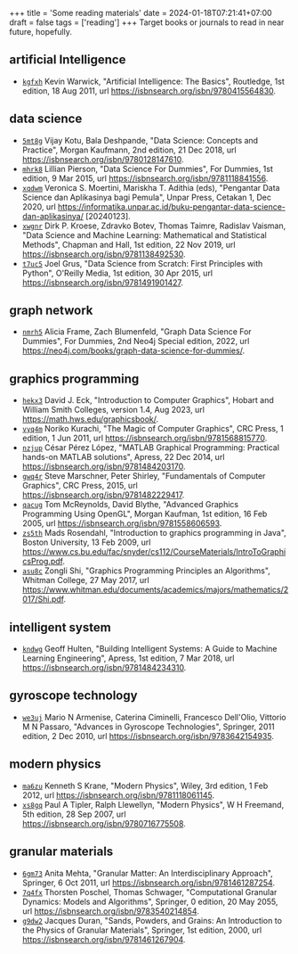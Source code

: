 +++
title = 'Some reading materials'
date = 2024-01-18T07:21:41+07:00
draft = false
tags = ['reading']
+++
Target books or journals to read in near future, hopefully.
<!--more-->


## artificial Intelligence
+ [`kgfxh`](https://osf.io/kgfxh)
Kevin Warwick, "Artificial Intelligence: The Basics", Routledge, 1st edition, 18 Aug 2011, url https://isbnsearch.org/isbn/9780415564830.


## data science
+ [`5mt8g`](https://osf.io/5mt8g)
Vijay Kotu, Bala Deshpande, "Data Science: Concepts and Practice", Morgan Kaufmann, 2nd edition, 21 Dec 2018, url https://isbnsearch.org/isbn/9780128147610.
+ [`mhrk8`](https://osf.io/mhrk8) Lillian Pierson, "Data Science For Dummies", For Dummies, 1st edition, 9 Mar 2015, url https://isbnsearch.org/isbn/9781118841556.
+ [`xqdwm`](https://osf.io/xqdwm)
Veronica S. Moertini, Mariskha T. Adithia (eds), "Pengantar Data Science dan Aplikasinya bagi Pemula", Unpar Press, Cetakan 1, Dec 2020, url https://informatika.unpar.ac.id/buku-pengantar-data-science-dan-aplikasinya/ [20240123].
+ [`xwgnr`](https://osf.io/xwgnr)
Dirk P. Kroese, Zdravko Botev, Thomas Taimre, Radislav Vaisman, "Data Science and Machine Learning: Mathematical and Statistical Methods", Chapman and Hall, 1st edition, 22 Nov 2019, url https://isbnsearch.org/isbn/9781138492530.
+ [`t7uc5`](https://osf.io/t7uc5)
Joel Grus, "Data Science from Scratch: First Principles with Python", O'Reilly Media, 1st edition, 30 Apr 2015, url https://isbnsearch.org/isbn/9781491901427.


## graph network
+ [`nmrh5`](https://osf.io/nmrh5)
Alicia Frame, Zach Blumenfeld, "Graph Data Science For Dummies", For Dummies, 2nd Neo4j Special edition, 2022, url https://neo4j.com/books/graph-data-science-for-dummies/.


## graphics programming
+ [`hekx3`](https://osf.io/hekx3)
David J. Eck, "Introduction to Computer Graphics", Hobart and William Smith Colleges, version 1.4, Aug 2023, url https://math.hws.edu/graphicsbook/.
+ [`vyq4m`](https://osf.io/vyq4m)
Noriko Kurachi, "The Magic of Computer Graphics", CRC Press, 1 edition, 1 Jun 2011, url https://isbnsearch.org/isbn/9781568815770.
+ [`nzjup`](https://osf.io/nzjup)
César Pérez López, "MATLAB Graphical Programming: Practical hands-on MATLAB solutions", Apress, 22 Dec 2014, url https://isbnsearch.org/isbn/9781484203170.
+ [`gwq4r`](https://osf.io/gwq4r)
Steve Marschner, Peter Shirley, "Fundamentals of Computer Graphics", CRC Press, 2015, url https://isbnsearch.org/isbn/9781482229417.
+ [`qacug`](https://osf.io/qacug)
Tom McReynolds, David Blythe, "Advanced Graphics Programming Using OpenGL", Morgan Kaufman, 1st edition, 16 Feb 2005, url https://isbnsearch.org/isbn/9781558606593.
+ [`zs5th`](https://osf.io/zs5th)
Mads Rosendahl, "Introduction to graphics programming in Java", Boston University, 13 Feb 2009, url https://www.cs.bu.edu/fac/snyder/cs112/CourseMaterials/IntroToGraphicsProg.pdf.
+ [`asu8c`](https://osf.io/asu8c)
Zongli Shi, "Graphics Programming Principles an Algorithms", Whitman College, 27 May 2017, url https://www.whitman.edu/documents/academics/majors/mathematics/2017/Shi.pdf.


## intelligent system
+ [`kndwg`](https://osf.io/kndwg)
Geoff Hulten, "Building Intelligent Systems: A Guide to Machine Learning Engineering", Apress, 1st edition, 7 Mar 2018, url https://isbnsearch.org/isbn/9781484234310.


## gyroscope technology
+ [`we3uj`](https://osf.io/we3uj)
Mario N Armenise, Caterina Ciminelli, Francesco Dell'Olio, Vittorio M N Passaro, "Advances in Gyroscope Technologies", Springer, 2011 edition, 2 Dec 2010, url https://isbnsearch.org/isbn/9783642154935.


## modern physics
+ [`ma6zu`](https://osf.io/ma6zu)
Kenneth S Krane, "Modern Physics", Wiley, 3rd edition, 1 Feb 2012, url https://isbnsearch.org/isbn/9781118061145.
+ [`xs8gq`](https://osf.io/xs8gq)
Paul A Tipler, Ralph Llewellyn, "Modern Physics", W H Freemand, 5th edition, 28 Sep 2007, url https://isbnsearch.org/isbn/9780716775508.


## granular materials
+ [`6gm73`](https://osf.io/6gm73)
Anita Mehta, "Granular Matter: An Interdisciplinary Approach", Springer, 6 Oct 2011, url https://isbnsearch.org/isbn/9781461287254.
+ [`7q4fx`](https://osf.io/7q4fx)
Thorsten Poschel, Thomas Schwager, "Computational Granular Dynamics: Models and Algorithms", Springer, 0 edition, 20 May 2055, url https://isbnsearch.org/isbn/9783540214854.
+ [`g9dw2`](https://osf.io/g9dw2)
Jacques Duran, "Sands, Powders, and Grains: An Introduction to the Physics of Granular Materials", Springer, 1st edition, 2000, url https://isbnsearch.org/isbn/9781461267904.
